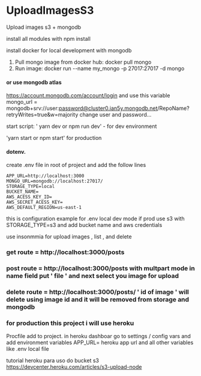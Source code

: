 # UploadImagesS3
Upload  images s3 + mongodb

install all modules with npm install

install docker for local development with mongodb

1. Pull mongo image from docker hub: docker pull mongo
2. Run image: docker run --name my_mongo -p 27017:27017 -d mongo
#### or use mongodb atlas
https://account.mongodb.com/account/login
and use this variable
mongo_url  = mongodb+srv://user:password@cluster0.ian5y.mongodb.net/RepoName?retryWrites=true&w=majority
change user and password...

start script: ' yarn dev  or npm run dev'   - for dev environment

'yarn start or npm start' for production

#### dotenv.
create .env file in root of project and add the follow lines

````
APP_URL=http://localhost:3000
MONGO_URL=mongodb://localhost:27017/   
STORAGE_TYPE=local
BUCKET_NAME=
AWS_ACESS_KEY_ID=
AWS_SECRET_ACESS_KEY=
AWS_DEFAULT_REGION=us-east-1
````
this is configuration example for  .env  local dev mode if prod use s3 with  STORAGE_TYPE=s3
and add bucket name and aws credentials 

use insonmmia for upload images , list , and delete 

### get route = http://localhost:3000/posts

### post route = http://localhost:3000/posts  with multpart mode  in name field put ' file '  and next select you image for upload

### delete route = http://localhost:3000/posts/ ' id of image ' will delete using image id  and it will be removed from storage and mongodb

### for production this project i will use heroku
Procfile add to project.
in heroku dashboar go to settings / config vars and add environment variables
APP_URL=  heroku app url
and all other variables like .env local file



tutorial heroku para uso do bucket s3  https://devcenter.heroku.com/articles/s3-upload-node